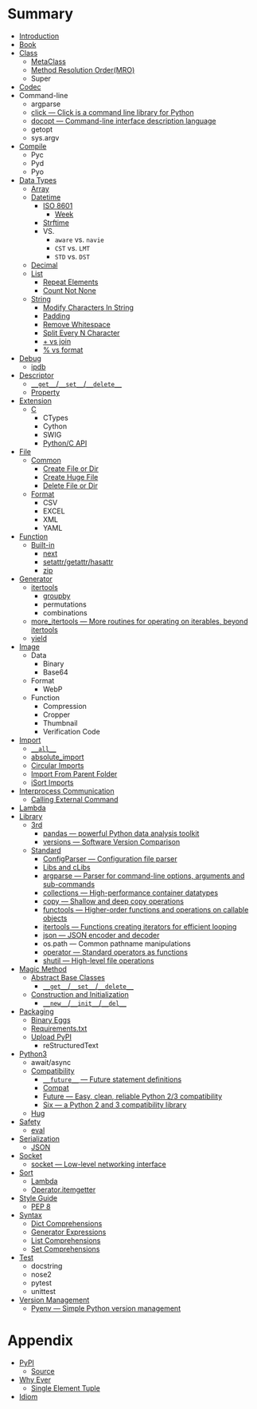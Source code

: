 # Summary

* [Introduction](README.md)
* [Book](Book/README.md)
* [Class](Class/README.md)
  * [MetaClass](Class/meta-class.md)
  * [Method Resolution Order(MRO)](Class/method_resolution_order.md)
  * Super
* [Codec](Codec/README.md)
* Command-line
  * argparse
  * [click — Click is a command line library for Python](http://click.pocoo.org/)
  * [docopt — Command-line interface description language](http://docopt.org/)
  * getopt
  * sys.argv
* [Compile](Compile/README.md)
  * Pyc
  * Pyd
  * Pyo
* [Data Types](DataTypes/README.md)
  * [Array](DataTypes/Array/README.md)
  * [Datetime](DataTypes/Datetime/README.md)
    * [ISO 8601](DataTypes/Datetime/ISO8601/README.md)
      * [Week](DataTypes/Datetime/ISO8601/Week.md)
    * [Strftime](DataTypes/Datetime/Strftime.md)
    * VS.
      * ``aware`` vs. ``navie``
      * ``CST`` vs. ``LMT``
      * ``STD`` vs. ``DST``
  * [Decimal](DataTypes/Decimal/README.md)
  * [List](DataTypes/List/README.md)
    * [Repeat Elements](DataTypes/List/repeat-elements.md)
    * [Count Not None](DataTypes/List/count-not-none.md)
  * [String](DataTypes/String/README.md)
    * [Modify Characters In String](DataTypes/String/modify-characters-in-string.md)
    * [Padding](DataTypes/String/padding.md)
    * [Remove Whitespace](DataTypes/String/remove-white-space.md)
    * [Split Every N Character](DataTypes/String/split-every-n-character.md)
    * [+ vs join](DataTypes/String/plus-vs-join.md)
    * [% vs format](DataTypes/String/percent-sign-vs-format.md)
* [Debug](Debug/README.md)
  * [ipdb](Debug/ipdb.md)
* [Descriptor](Descriptor/README.md)
  * [``__get__``/``__set__``/``__delete__``](Descriptor/__get__-__set__-__delete__.md)
  * [Property](Descriptor/Property.md)
* [Extension](Extension/README.md)
  * [C](Extension/C/README.md)
    * CTypes
    * Cython
    * SWIG
    * [Python/C API](Extension/C/python-c-api.md)
* [File](File/README.md)
  * [Common](File/Common/README.md)
    * [Create File or Dir](File/Common/create-file-or-dir.md)
    * [Create Huge File](File/Common/create-huge-file.md)
    * [Delete File or Dir](File/Common/delete-file-or-dir.md)
  * [Format](File/Common/README.md)
    * CSV
    * EXCEL
    * XML
    * YAML
* [Function](Function/README.md)
  * [Built-in](Function/Built-in/README.md)
    * [next](Function/Built-in/next.md)
    * [setattr/getattr/hasattr](Function/Built-in/setattr-getattr-hasattr.md)
    * [zip](Function/Built-in/zip.md)
* [Generator](Generator/README.md)
  * [itertools](Generator/itertools/README.md)
    * [groupby](Generator/itertools/groupby.md)
    * permutations
    * combinations
  * [more_itertools — More routines for operating on iterables, beyond itertools](Generator/more_itertools.md)
  * [yield](Generator/yield.md)
* [Image](Image/README.md)
  * Data
    * Binary
    * Base64
  * Format
    * WebP
  * Function
    * Compression
    * Cropper
    * Thumbnail
    * Verification Code
* [Import](Import/README.md)
  * [``__all__``](Import/all.md)
  * [absolute_import](Import/absolute_import.md)
  * [Circular Imports](Import/circular-imports.md)
  * [Import From Parent Folder](Import/import-from-parent-folder.md)
  * [iSort Imports](Import/iSort-imports.md)
* [Interprocess Communication](InterprocessCommunication/README.md)
  * [Calling External Command](InterprocessCommunication/calling-external-command.md)
* [Lambda](Lambda/README.md)
* [Library](Library/README.md)
  * [3rd](Library/3rd/README.md)
    * [pandas — powerful Python data analysis toolkit](Library/3rd/pandas.md)
    * [versions — Software Version Comparison](Library/3rd/versions.md)
  * [Standard](Library/Standard/README.md)
    * [ConfigParser — Configuration file parser](Library/Standard/ConfigParser.md)
    * [Libs and cLibs](Library/Standard/libs-and-clibs.md)
    * [argparse — Parser for command-line options, arguments and sub-commands](Library/Standard/argparse.md)
    * [collections — High-performance container datatypes](Library/Standard/collections.md)
    * [copy — Shallow and deep copy operations](Library/Standard/copy.md)
    * [functools — Higher-order functions and operations on callable objects](Library/Standard/functools.md)
    * [itertools — Functions creating iterators for efficient looping](Library/Standard/itertools.md)
    * [json — JSON encoder and decoder](Library/Standard/json.md)
    * os.path — Common pathname manipulations
    * [operator — Standard operators as functions](Library/Standard/operator.md)
    * [shutil — High-level file operations](Library/Standard/shutil.md)
* [Magic Method](MagicMethod/README.md)
  * [Abstract Base Classes](MagicMethod/AbstractBaseClasses/README.md)
    * [``__get__``/``__set__``/``__delete__``](MagicMethod/AbstractBaseClasses/__get__-__set__-__delete__.md)
  * [Construction and Initialization](MagicMethod/ConstructionandInitialization/README.md)
    * [``__new__``/``__init__``/``__del__``](MagicMethod/ConstructionandInitialization/__new__-__init__-__del__.md)
* [Packaging](Packaging/README.md)
  * [Binary Eggs](Packaging/binary-eggs.md)
  * [Requirements.txt](Packaging/requirements.txt.md)
  * [Upload PyPI](Packaging/upload-pypi.md)
    * reStructuredText
* [Python3](Python3/README.md)
  * await/async
  * [Compatibility](Python3/Compatibility/README.md)
    * [``__future__`` — Future statement definitions](Python3/Compatibility/__future__.md)
    * [Compat](Python3/Compatibility/Compat.md)
    * [Future — Easy, clean, reliable Python 2/3 compatibility](Python3/Compatibility/Future.md)
    * [Six — a Python 2 and 3 compatibility library](Python3/Compatibility/Six.md)
  * [Hug](Python3/Hug.md)
* [Safety](Safety/README.md)
  * [eval](Safety/eval.md)
* [Serialization](Serialization/README.md)
  * [JSON](Serialization/JSON.md)
* [Socket](Socket/README.md)
  * [socket — Low-level networking interface](Socket/Socket.md)
* [Sort](Sort/README.md)
  * [Lambda](Sort/Lambda.md)
  * [Operator.itemgetter](Sort/Operator.itemgetter.md)
* [Style Guide](StyleGuide/README.md)
  * [PEP 8](StyleGuide/PEP8.md)
* [Syntax](Syntax/README.md)
  * [Dict Comprehensions](Syntax/dict-comprehensions.md)
  * [Generator Expressions](Syntax/generator-expressions.md)
  * [List Comprehensions](Syntax/list-comprehensions.md)
  * [Set Comprehensions](Syntax/set-comprehensions.md)
* [Test](Test/README.md)
  * docstring
  * nose2
  * pytest
  * unittest
* [Version Management](VersionManagement/README.md)
  * [Pyenv — Simple Python version management](VersionManagement/Pyenv.md)

# Appendix

* [PyPI](PyPI/README.md)
  * [Source](PyPI/source.md)
* [Why Ever](WhyEver/README.md)
  * [Single Element Tuple](WhyEver/single-element-tuple.md)
* [Idiom](Idiom/README.md)